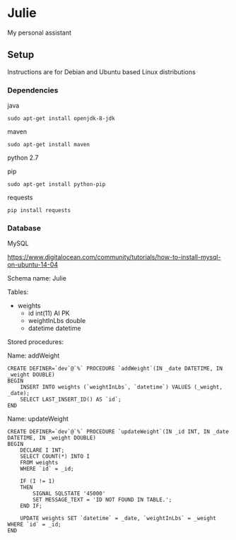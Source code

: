 # Julie
My personal assistant

## Setup 
Instructions are for Debian and Ubuntu based Linux distributions

### Dependencies
java

    sudo apt-get install openjdk-8-jdk

maven

    sudo apt-get install maven

python 2.7

pip

    sudo apt-get install python-pip

requests

    pip install requests

### Database

MySQL

https://www.digitalocean.com/community/tutorials/how-to-install-mysql-on-ubuntu-14-04

Schema name: Julie

Tables: 
- weights
    - id int(11) AI PK
    - weightInLbs double
    - datetime datetime

Stored procedures:

Name: addWeight

    CREATE DEFINER=`dev`@`%` PROCEDURE `addWeight`(IN _date DATETIME, IN _weight DOUBLE)
    BEGIN
        INSERT INTO weights (`weightInLbs`, `datetime`) VALUES (_weight, _date);
        SELECT LAST_INSERT_ID() AS `id`;
    END

Name: updateWeight

    CREATE DEFINER=`dev`@`%` PROCEDURE `updateWeight`(IN _id INT, IN _date DATETIME, IN _weight DOUBLE)
    BEGIN
        DECLARE I INT;
        SELECT COUNT(*) INTO I
        FROM weights 
        WHERE `id` = _id;
        
        IF (I != 1)
        THEN 
            SIGNAL SQLSTATE '45000'
            SET MESSAGE_TEXT = 'ID NOT FOUND IN TABLE.';
        END IF;
        
        UPDATE weights SET `datetime` = _date, `weightInLbs` = _weight WHERE `id` = _id;
    END
